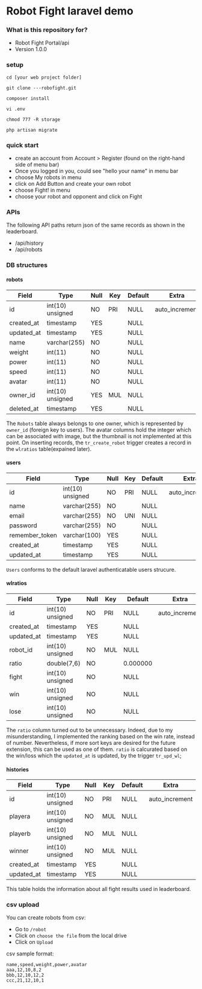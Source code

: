 
# Robot Fight laravel demo #


### What is this repository for? ###

* Robot Fight Portal/api
* Version 1.0.0

### setup ###

    cd [your web project folder]
    
    git clone ---robofight.git
    
    composer install
    
    vi .env
    
    chmod 777 -R storage
    
    php artisan migrate


### quick start ###

 - create an account from Account > Register (found on the right-hand side of menu bar)
 - Once you logged in you, could see "hello your name" in menu bar
 - choose My robots in menu
 - click on Add Button and create your own robot
 - choose Fight! in menu
 - choose your robot and opponent and click on Fight

### APIs ###

The following API paths return json of the same records as shown in the leaderboard.

 - /api/history
 - /api/robots


### DB structures ###


#### robots ####

| Field      | Type             | Null | Key | Default | Extra          |
|------------|------------------|------|-----|---------|----------------|
| id         | int(10) unsigned | NO   | PRI | NULL    | auto_increment |
| created_at | timestamp        | YES  |     | NULL    |                |
| updated_at | timestamp        | YES  |     | NULL    |                |
| name       | varchar(255)     | NO   |     | NULL    |                |
| weight     | int(11)          | NO   |     | NULL    |                |
| power      | int(11)          | NO   |     | NULL    |                |
| speed      | int(11)          | NO   |     | NULL    |                |
| avatar     | int(11)          | NO   |     | NULL    |                |
| owner_id   | int(10) unsigned | YES  | MUL | NULL    |                |
| deleted_at | timestamp        | YES  |     | NULL    |                |

The `Robots` table always belongs to one owner, which is represented by `owner_id` (foreign key to users).
The avatar columns hold the integer which can be associated with image, but the thumbnail is not implemented at this point.
On inserting records, the `tr_create_robot` trigger creates a record in the `wlratios` table(expained later).


#### users ####

| Field          | Type             | Null | Key | Default | Extra          |
|----------------|------------------|------|-----|---------|----------------|
| id             | int(10) unsigned | NO   | PRI | NULL    | auto_increment |
| name           | varchar(255)     | NO   |     | NULL    |                |
| email          | varchar(255)     | NO   | UNI | NULL    |                |
| password       | varchar(255)     | NO   |     | NULL    |                |
| remember_token | varchar(100)     | YES  |     | NULL    |                |
| created_at     | timestamp        | YES  |     | NULL    |                |
| updated_at     | timestamp        | YES  |     | NULL    |                |

`Users` conforms to the default laravel authenticatable users strucure.


#### wlratios ####

| Field      | Type             | Null | Key | Default  | Extra          |
|------------|------------------|------|-----|----------|----------------|
| id         | int(10) unsigned | NO   | PRI | NULL     | auto_increment |
| created_at | timestamp        | YES  |     | NULL     |                |
| updated_at | timestamp        | YES  |     | NULL     |                |
| robot_id   | int(10) unsigned | NO   | MUL | NULL     |                |
| ratio      | double(7,6)      | NO   |     | 0.000000 |                |
| fight      | int(10) unsigned | NO   |     | NULL     |                |
| win        | int(10) unsigned | NO   |     | NULL     |                |
| lose       | int(10) unsigned | NO   |     | NULL     |                |

The `ratio` column turned out to be unnecessary. Indeed, due to my misunderstanding, I implemented the ranking based on the win rate, instead of number.
Nevertheless, if more sort keys are desired for the future extension, this can be used as one of them. 
`ratio` is calcurated based on the win/loss which the `updated_at` is updated, by the trigger `tr_upd_wl`; 


#### histories ####

| Field      | Type             | Null | Key | Default | Extra          |
|------------|------------------|------|-----|---------|----------------|
| id         | int(10) unsigned | NO   | PRI | NULL    | auto_increment |
| playera    | int(10) unsigned | NO   | MUL | NULL    |                |
| playerb    | int(10) unsigned | NO   | MUL | NULL    |                |
| winner     | int(10) unsigned | NO   | MUL | NULL    |                |
| created_at | timestamp        | YES  |     | NULL    |                |
| updated_at | timestamp        | YES  |     | NULL    |                |

This table holds the information about all fight results used in leaderboard.

### csv upload ###

You can create robots from csv:

 - Go to `/robot`
 - Click on `choose the file` from the local drive
 - Click on `Upload` 

csv sample format:

    name,speed,weight,power,avatar
    aaa,12,10,8,2
    bbb,12,10,12,2
    ccc,21,12,10,1
